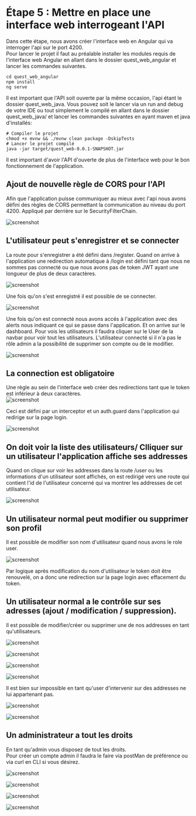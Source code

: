 # Étape 5 : Mettre en place une interface web interrogeant l'API
Dans cette étape, nous avons créer l'interface web en Angular qui va interroger l'api sur le port 4200.  
Pour lancer le projet il faut au préalable installer les modules requis de l'interface web Angular en allant dans le dossier quest_web_angular et lancer les commandes suivantes.  
```
cd quest_web_angular
npm install
ng serve
```  
Il est important que l'API soit ouverte par la même occasion, l'api étant le dossier quest_web_java. Vous pouvez soit le lancer via un run and debug de votre IDE ou tout simplement le compilé en allant dans le dossier quest_web_java/ et lancer les commandes suivantes en ayant maven et java d'installés:  
```
# Compiler le projet
chmod +x mvnw && ./mvnw clean package -DskipTests
# Lancer le projet compilé
java -jar target/quest_web-0.0.1-SNAPSHOT.jar  
```
Il est important d'avoir l'API d'ouverte de plus de l'interface web pour le bon fonctionnement de l'application.  

## Ajout de nouvelle règle de CORS pour l'API  

Afin que l'application puisse communiquer au mieux avec l'api nous avons défini des règles de CORS permettant la communication au niveau du port 4200. Appliqué par derrière sur le SecurityFilterChain.

![screenshot](imageReadme/Etape_5/CorsRules.png)


## L'utilisateur peut s'enregistrer et se connecter

La route pour s'enregistrer a été défini dans /register.
Quand on arrive à l'application une redirection automatique à /login est défini tant que nous ne sommes pas connecté ou que nous avons pas de token JWT ayant une longueur de plus de deux caractères.

![screenshot](imageReadme/Etape_5/register.png)

Une fois qu'on s'est enregistré il est possible de se connecter.  

![screenshot](imageReadme/Etape_5/login.png)

Une fois qu'on est connecté nous avons accés à l'application avec des alerts nous indiquant ce qui se passe dans l'application. Et on arrive sur le dashboard.
Pour vois les utilisateurs il faudra cliquer sur le User de la navbar pour voir tout les utilisateurs. L'utilisateur connecté si il n'a pas le rôle admin a la possibilité de supprimer son compte ou de le modifier.

![screenshot](imageReadme/Etape_5/userDemo1.png)

## La connection est obligatoire  

Une règle au sein de l'interface web créer des redirections tant que le token est inférieur à deux caractères.  
![screenshot](imageReadme/Etape_5/tokenAngular17Token.png)

Ceci est défini par un interceptor et un auth.guard dans l'application qui redirige sur la page login.  

![screenshot](imageReadme/Etape_5/authGuard.png)

## On doit voir la liste des utilisateurs/ Clliquer sur un utilisateur l'application affiche ses addresses

Quand on clique sur voir les addresses dans la route /user ou les informations d'un utilisateur sont affichés, on est redirigé vers une route qui contient l'id de l'utilisateur concerné qui va montrer les addresses de cet utilisateur.   

![screenshot](imageReadme/Etape_5/addressUser.png)  

## Un utilisateur normal peut modifier ou supprimer son profil  

Il est possible de modifier son nom d'utilisateur quand nous avons le role user.

![screenshot](imageReadme/Etape_5/modifNom.png)  

Par logique après modification du nom d'utilisateur le token doit être renouvelé, on a donc une redirection sur la page login avec effacement du token.  

## Un utilisateur normal a le contrôle sur ses adresses (ajout / modification / suppression).

Il est possible de modifier/créer ou supprimer une de nos addresses en tant qu'utilisateurs.

![screenshot](imageReadme/Etape_5/listeAddresse.png)

![screenshot](imageReadme/Etape_5/demoAddresse1.png)

![screenshot](imageReadme/Etape_5/demoSupprAddr.png)

![screenshot](imageReadme/Etape_5/listeAddresse.png)

Il est bien sur impossible en tant qu'user d'intervenir sur des addresses ne lui appartenant pas.  

![screenshot](imageReadme/Etape_5/demoNoAdmin.png)  

![screenshot](imageReadme/Etape_5/demoNoAdminAddress.png)  

## Un administrateur a tout les droits 

En tant qu'admin vous disposez de tout les droits.  
Pour créer un compte admin il faudra le faire via postMan de préférence ou via curl en CLI si vous désirez. 

![screenshot](imageReadme/Etape_5/creationCompteAdmin.png)   

![screenshot](imageReadme/Etape_5/admin.png)  

![screenshot](imageReadme/Etape_5/modifUser.png)  

![screenshot](imageReadme/Etape_5/supprimerAddAdmin1.png)  

